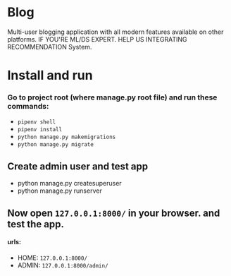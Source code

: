 # Blog
Multi-user blogging application with all modern features available on other platforms. IF YOU'RE ML/DS EXPERT. HELP US INTEGRATING RECOMMENDATION System.

# Install and run
### Go to project root (where manage.py root file) and run these commands:
+ `pipenv shell`
+ `pipenv install`
+ `python manage.py makemigrations`
+ `python manage.py migrate`

## Create admin user and test app
+ python manage.py createsuperuser
+ python manage.py runserver


## Now open `127.0.0.1:8000/` in your browser. and test the app.

#### urls:
+ HOME: `127.0.0.1:8000/`
+ ADMIN: `127.0.0.1:8000/admin/`
